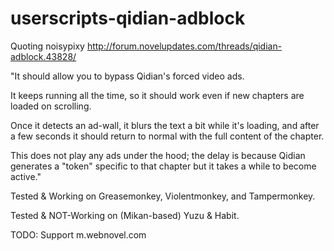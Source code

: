 # userscripts-qidian-adblock

Quoting noisypixy http://forum.novelupdates.com/threads/qidian-adblock.43828/

"It should allow you to bypass Qidian's forced video ads.

It keeps running all the time, so it should work even if new chapters are loaded on scrolling.

Once it detects an ad-wall, it blurs the text a bit while it's loading, and after a few seconds it should return to normal with the full content of the chapter.

This does not play any ads under the hood; the delay is because Qidian generates a "token" specific to that chapter but it takes a while to become active."

Tested & Working on Greasemonkey, Violentmonkey, and Tampermonkey. 

Tested & NOT-Working on (Mikan-based) Yuzu & Habit.

TODO:
Support m.webnovel.com
